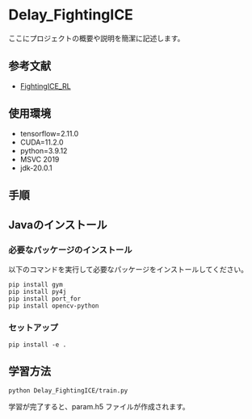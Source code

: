 # Delay_FightingICE

ここにプロジェクトの概要や説明を簡潔に記述します。

## 参考文献

- [FightingICE_RL](https://github.com/ruritoBlogger/FightingICE_RL)

## 使用環境

- tensorflow=2.11.0
- CUDA=11.2.0
- python=3.9.12
- MSVC 2019
- jdk-20.0.1

## 手順

## Javaのインストール


### 必要なパッケージのインストール

以下のコマンドを実行して必要なパッケージをインストールしてください。

```
pip install gym
pip install py4j
pip install port_for
pip install opencv-python
```

### セットアップ
```
pip install -e .
```


## 学習方法
```
python Delay_FightingICE/train.py
```

学習が完了すると、param.h5 ファイルが作成されます。

